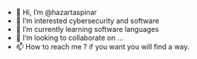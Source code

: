 - 👋 Hi, I’m @hazartaspinar
- 👀 I’m interested cybersecurity and software
- 🌱 I’m currently learning software languages
- 💞️ I’m looking to collaborate on ...
- 📫 How to reach me ? if you want you will find a way.

<!---
hazartaspinar/hazartaspinar is a ✨ special ✨ repository because its `README.md` (this file) appears on your GitHub profile.
You can click the Preview link to take a look at your changes.
--->
